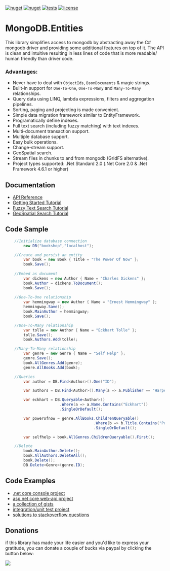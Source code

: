 [![nuget](https://img.shields.io/nuget/v/MongoDB.Entities?label=version&logo=NuGet&style=flat-square)](https://www.nuget.org/packages/MongoDB.Entities) [![nuget](https://img.shields.io/nuget/dt/MongoDB.Entities?color=blue&label=downloads&logo=NuGet&style=flat-square)](https://www.nuget.org/packages/MongoDB.Entities) [![tests](https://img.shields.io/azure-devops/tests/RyanGunner/MongoDB%20Entities/1?color=blue&label=tests&logo=Azure%20DevOps&style=flat-square)](https://dev.azure.com/RyanGunner/MongoDB%20Entities/_build/latest?definitionId=1) [![license](https://img.shields.io/github/license/dj-nitehawk/MongoDB.Entities?color=blue&label=license&logo=Github&style=flat-square)](https://github.com/dj-nitehawk/MongoDB.Entities/blob/master/README.md)



# MongoDB.Entities
This library simplifies access to mongodb by abstracting away the C# mongodb driver and providing some additional features on top of it. The API is clean and intuitive resulting in less lines of code that is more readable/ human friendly than driver code.



### Advantages:
- Never have to deal with `ObjectIds`, `BsonDocuments` & magic strings. 
- Built-in support for `One-To-One`, `One-To-Many` and `Many-To-Many` relationships.
- Query data using LINQ, lambda expressions, filters and aggregation pipelines.
- Sorting, paging and projecting is made convenient.
- Simple data migration framework similar to EntityFramework.
- Programatically define indexes.
- Full text search (including fuzzy matching) with text indexes.
- Multi-document transaction support.
- Multiple database support.
- Easy bulk operations.
- Change-stream support.
- GeoSpatial search.
- Stream files in chunks to and from mongodb (GridFS alternative).
- Project types supported: .Net Standard 2.0 (.Net Core 2.0 & .Net Framework 4.6.1 or higher)



## Documentation
- [API Reference](https://github.com/dj-nitehawk/MongoDB.Entities/wiki/01.-Getting-Started)
- [Getting Started Tutorial](https://dev.to/djnitehawk/tutorial-mongodb-with-c-the-easy-way-1g68)
- [Fuzzy Text Search Tutorial](https://dev.to/djnitehawk/mongodb-fuzzy-text-search-with-c-the-easy-way-3l8j)
- [GeoSpatial Search Tutorial](https://dev.to/djnitehawk/tutorial-geospatial-search-in-mongodb-the-easy-way-kbd)


## Code Sample
```csharp
    //Initialize database connection
        new DB("bookshop","localhost");

    //Create and persist an entity
        var book = new Book { Title = "The Power Of Now" };
        book.Save();
 
    //Embed as document
        var dickens = new Author { Name = "Charles Dickens" };
        book.Author = dickens.ToDocument();
        book.Save();
    
    //One-To-One relationship
        var hemmingway = new Author { Name = "Ernest Hemmingway" };
        hemmingway.Save();
        book.MainAuthor = hemmingway;
        book.Save();

    //One-To-Many relationship
        var tolle = new Author { Name = "Eckhart Tolle" };
        tolle.Save();
        book.Authors.Add(tolle);

    //Many-To-Many relationship
        var genre = new Genre { Name = "Self Help" };
        genre.Save();
        book.AllGenres.Add(genre);
        genre.AllBooks.Add(book);

    //Queries
        var author = DB.Find<Author>().One("ID");

        var authors = DB.Find<Author>().Many(a => a.Publisher == "Harper Collins");

        var eckhart = DB.Queryable<Author>()
                        .Where(a => a.Name.Contains("Eckhart"))
                        .SingleOrDefault();

        var powerofnow = genre.AllBooks.ChildrenQueryable()
                                       .Where(b => b.Title.Contains("Power"))
                                       .SingleOrDefault();

        var selfhelp = book.AllGenres.ChildrenQueryable().First();

    //Delete
        book.MainAuthor.Delete();
        book.AllAuthors.DeleteAll();
        book.Delete();
        DB.Delete<Genre>(genre.ID);
```



## Code Examples
- [.net core console project](https://github.com/dj-nitehawk/MongoDB.Entities/blob/master/Examples)
- [asp.net core web-api project](https://github.com/dj-nitehawk/MongoWebApiStarter)
- [a collection of gists](https://gist.github.com/dj-nitehawk)
- [integration/unit test project](https://github.com/dj-nitehawk/MongoDB.Entities/tree/master/Tests)
- [solutions to stackoverflow questions](https://stackoverflow.com/search?tab=newest&q=user%3a4368485%20%5bmongodb%5d)



## Donations
if this library has made your life easier and you'd like to express your gratitude, you can donate a couple of bucks via paypal by clicking the button below:

[![](https://www.paypalobjects.com/en_US/i/btn/btn_donate_LG.gif)](https://www.paypal.com/cgi-bin/webscr?cmd=_s-xclick&hosted_button_id=9LM2APQXVA9VE)
